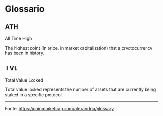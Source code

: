 # Glossario

## ATH

All Time High

The highest point (in price, in market capitalization) that a cryptocurrency has been in history.

## TVL

Total Value Locked

Тotal value locked represents the number of assets that are currently being staked in a specific protocol.

---

Fonte: https://coinmarketcap.com/alexandria/glossary

